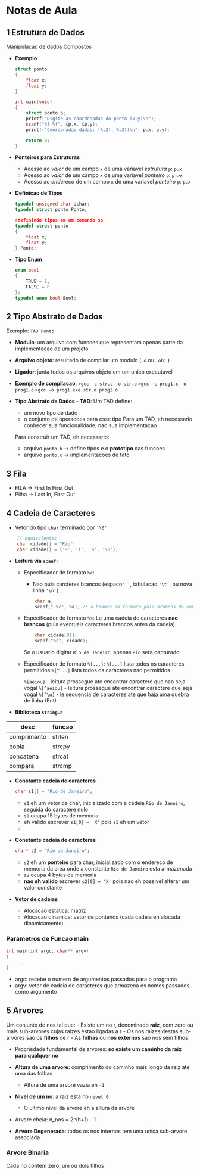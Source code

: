 # Notas de Aula

## 1 Estrutura de Dados
Manipulacao de dados Compostos
- **Exemplo**
    ```c
    struct ponto
    {
        float x;
        float y;
    }

    int main(void)
    {
        struct ponto p;
        printf("Digite as coordenadas do ponto (x,y)\n");
        scanf("%f %f", &p.x, &p.y);
        printf("Coordenadas dadas: (%.2f, %.2f)\n", p.x, p.y);

        return 0;
    }

    ```

- **Ponteiros para Estruturas**
    - Acesso ao *valor* de um campo ```x``` de uma variavel *estrutura* ```p```: ```p.x```
    - Acesso ao *valor* de um campo ```x``` de uma variavel *ponteiro* ```p```: ```p->x```
    - Acesso ao *endereco* de um campo ```x``` de uma variavel *ponteiro* ```p```: ```p.x```

- **Definicao de Tipos**
    ```c
    typedef unsigned char Uchar;
    typedef struct ponto Ponto;
    ```

    ```c
    #definindo tipos em um comando so
    typedef struct ponto
    {
        float x;
        float y;
    } Ponto;
    ```
- **Tipo Enum**
    ```c
    enum bool
    {
        TRUE = 1,
        FALSE = 0
    };
    typedef enum bool Bool;
    ```

## 2 Tipo Abstrato de Dados
Exemplo: ```TAD Ponto```

- **Modulo**: um arquivo com funcoes que representam apenas parte da implementacao de um projeto
- **Arquivo objeto**: resultado de compilar um modulo (```.o``` ou ```.obj``` )
- **Ligador**: junta todos os arquivos objeto em um unico executavel

- **Exemplo de compilacao**:
    ```>gcc -c str.c -o str.o```
    ```>gcc -c prog1.c -o prog1.o```
    ```>gcc -o prog1.exe str.o prog1.o``` 

- **Tipo Abstrato de Dados - TAD**:
    Um TAD define:
    - um novo tipo de dado
    - o conjunto de operacoes para esse tipo
    Para um TAD, eh necessario conhecer sua funcionalidade, nao sua implementacao

    Para construir um TAD, eh necessario:
    - arquivo ```ponto.h``` -> define tipos e o **prototipo** das funcoes
    - arquivo ```ponto.c``` -> implementacoes de fato

## 3 Fila

- FILA -> First In First Out
- Pilha -> Last In, First Out

## 4 Cadeia de Caracteres

- Vetor do tipo `char` terminado por ``` '\0' ```
```c
    // equivalentes
    char cidade[] = "Rio";
    char cidade[] = {'R', 'i', 'o', '\0'};
```

- **Leitura via `scanf`:**
    - Especificador de formato `%c`:
        - Nao pula carcteres brancos (espaco`' '`, tabulacao `'\t'`, ou nova linha `'\n'`)
        ```c
            char a;
            scanf(" %c", %a); /* o branco no formato pula brancos da entrada */
        ```
    
    - Especificador de formato `%s`:
        Le uma cadeia de caracteres **nao brancos** (pula eventuais caracteres brancos antes da cadeia)

        ```c
            char cidade[81];
            scanf("%s", cidade);
        ```
        Se o usuario digitar `Rio de Janeiro`, apenas `Rio` sera capturado
    
    - Especificador de formato `%[...]`:
        `%[...]` lista todos os caracteres permitidos
        `%[^...]` lista todos os caracteres nao permitidos

        `%[aeiou]` - leitura prossegue ate encontrar caractere que nao seja vogal
        `%[^aeiou]` - leitura prossegue ate encontrar caractere que seja vogal
        `%[^\n]` - le sequencia de caracteres ate que haja uma quebra de linha (Ent)

- **Biblioteca `string.h`**

| desc        | funcao 
| ----------- | ------
| comprimento | strlen 
| copia       | strcpy
| concatena   | strcat
| compara     | strcmp

- **Constante cadeia de caracteres**
    ```c
    char s1[] = "Rio de Janeiro";
    ```
    - `s1` eh um vetor de char, inicializado com a cadeia `Rio de Janeiro`, seguida do caractere nulo
    - `s1` ocupa 15 bytes de memoria
    - eh valido escrever `s1[0] = 'X'` pois `s1`  eh um vetor
    - 

- **Constante cadeia de caracteres**
    ```c
    char* s2 = "Rio de Janeiro";
    ```
    - `s2` eh um **ponteiro** para char, inicializado com o endereco de memoria da area onde a constante `Rio de Janeiro` esta armazenada
    - `s2` ocupa 4 bytes de memoria
    - **nao eh valido** escrever `s2[0] = 'X'` pois nao eh possivel alterar um valor constante

- **Vetor de cadeias**
  - Alocacao estatica: matriz
  - Alocacao dinamica: vetor de ponteiros (cada cadeia eh alocada dinamicamente)

### Parametros de Funcao main

```c
int main(int argc, char** argv)
{
    ...
}
```
- argc:
    recebe o numero de argumentos passados para o programa
- argv:
    vetor de cadeia de caracteres que armazena os nomes passados como argumento

## 5 Arvores

Um conjunto de nos tal que:
    - Existe um no r, denominado **raiz**, com zero ou mais sub-arvores cujas raizes estao ligadas a r
    - Os nos raizes destas sub-arvores sao os **filhos** de r
    - As **folhas** ou **nos externos** sao nos sem filhos

- Propriedade fundamental de arvores: **so existe um caminho da raiz para qualquer no**

- **Altura de uma arvore**: comprimento do caminho mais longo da raiz ate uma das folhas
    - Altura de uma arvore vazia eh `-1`
- **Nivel de um no**: a raiz esta no `nivel 0`
    - O ultimo nivel da arvore eh a altura da arvore
- Arvore cheia: n_nos = 2^(h+1) - 1
- **Arvore Degenerada**: todos os nos internos tem uma unica sub-arvore associada

### Arvore Binaria

Cada no contem zero, um ou dois filhos
    
